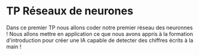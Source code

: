 # TP Réseaux de neurones

Dans ce premier TP nous allons coder notre premier réseau des neuronnes ! Nous allons mettre en application ce que nous avons appris à la formation d'introduction pour créer une IA capable de detecter des chiffres écrits à la main ! 

